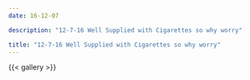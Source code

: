 ```yaml
---
date: 16-12-07

description: "12-7-16 Well Supplied with Cigarettes so why worry"

title: "12-7-16 Well Supplied with Cigarettes so why worry"
---
```

{{< gallery >}}
